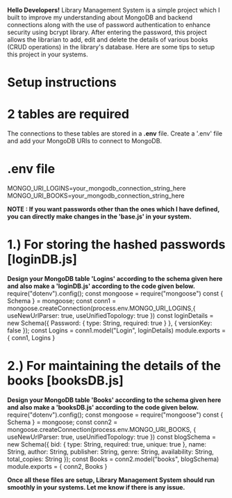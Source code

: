 **Hello Developers!**
Library Management System is a simple project which I built to improve my understanding about MongoDB and backend connections along with the use of password authentication to enhance security using bcrypt library. After entering the password, this project allows the librarian to add, edit and delete the details of various books (CRUD operations) in the library's database. Here are some tips to setup this project in your systems.

# Setup instructions

# 2 tables are required
The connections to these tables are stored in a **.env** file. 
Create a '.env' file and add your MongoDB URIs to connect to MongoDB.

# .env file
MONGO_URI_LOGINS=your_mongodb_connection_string_here
MONGO_URI_BOOKS=your_mongodb_connection_string_here

**NOTE : If you want passwords other than the ones which I have defined, you can directly make changes in the 'base.js' in your system.**

# 1.) For storing the hashed passwords [loginDB.js]
**Design your MongoDB table 'Logins' according to the schema given here and also make a 'loginDB.js' according to the code given below.**
require("dotenv").config();
const mongoose = require("mongoose")
const { Schema } = mongoose;
const conn1 = mongoose.createConnection(process.env.MONGO_URI_LOGINS,{
    useNewUrlParser: true,
    useUnifiedTopology: true
})
const loginDetails = new Schema({
    Password: { type: String, required: true }
}, { versionKey: false });
const Logins = conn1.model("Login", loginDetails)
module.exports = { conn1, Logins }

# 2.) For maintaining the details of the books [booksDB.js]
**Design your MongoDB table 'Books' according to the schema given here and also make a 'booksDB.js' according to the code given below.**
require("dotenv").config();
const mongoose = require("mongoose")
const { Schema } = mongoose;
const conn2 = mongoose.createConnection(process.env.MONGO_URI_BOOKS, {
    useNewUrlParser: true,
    useUnifiedTopology: true
})
const blogSchema = new Schema({
    bid: { type: String, required: true, unique: true },
    name: String,
    author: String,
    publisher: String,
    genre: String,
    availability: String,
    total_copies: String
});
const Books = conn2.model("books", blogSchema)
module.exports = { conn2, Books }

**Once all these files are setup, Library Management System should run smoothly in your systems. Let me know if there is any issue.**

